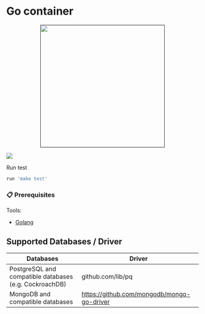 # Go container

<p align="center">
<a href=""><img src="https://miro.medium.com/max/880/1*136qhXxInh44-pWrPrkLTw.png" align="center" height="321" width="326" ></a>
</p>

<a href="https://github.com/witalok2/go-container/actions/workflows/test.yaml">
    <img src="https://github.com/witalok2/go-container/workflows/Test/badge.svg?style=flat" />
</a>

Run test 
```sh
run 'make test'
```

### 📋 Prerequisites

Tools: 
- [Golang](https://golang.org/doc/install)

## Supported Databases / Driver
Databases | Driver
----------|-----------
PostgreSQL and compatible databases (e.g. CockroachDB) | github.com/lib/pq
MongoDB and compatible databases | https://github.com/mongodb/mongo-go-driver
